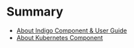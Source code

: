 # Summary

* [About Indigo Component & User Guide](README.md)
* [About Kubernetes Component](/ha-kubernetes/README.md)

